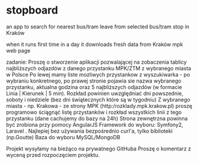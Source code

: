 # stopboard

an app to search for nearest bus/tram leave from selected bus/tram stop in Kraków

when it runs first time in a day it downloads fresh  data from Kraków mpk web page




zadanie:
Proszę o stworzenie aplikacji pozwalającej na zobaczenia tablicy najbliższych odjazdów z danego przystanku MPK/ZTM z wybranego miasta w Polsce 
Po lewej mamy liste mozliwych przystankow z wyszukiwarka - po wybraniu konkretnego, po prawej stronie pojawia sie nazwa wybranego przystanku, aktualna godzina oraz 5 najbliższych odjazdów (w formacie Linia | Kierunek | 5 min).
Rozkład powinien uwzględniać dni powszednie, soboty i niedziele (bez dni świątecznych które są w tygodniu)
Z wybranego miasta - np. Krakowa - ze strony MPK (http:/rozklady.mpk.krakow.pl) proszę programowo ściągnąć listę przystanków i rozkład wszystkich linii z tego przystanku (dane cachujemy do bazy na 24h) 
Strona zewnętrzna powinna być zrobiona przy pomocy AngularJS
Framework do wyboru: Symfony2, Laravel . Najlepiej bez używania bezpośrednio curl'a, tylko biblioteki (np.Goutte)
Baza do wyboru MySQL/MongoDB

Projekt wysyłamy na bieżąco na prywatnego GitHuba
Proszę o komentarz z wyceną przed rozpoczęciem projektu.